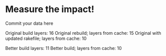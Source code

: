 # Measure the impact!

Commit your data here

Original build layers: 16
Original rebuild; layers from cache: 15
Original with updated rakefile; layers from cache: 10

Better build layers: 11
Better build; layers from cache: 10
